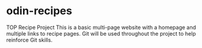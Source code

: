 # odin-recipes

TOP Recipe Project
This is a basic multi-page website with a homepage and multiple links to recipe pages. Git will be used throughout the project to help reinforce Git skills.
